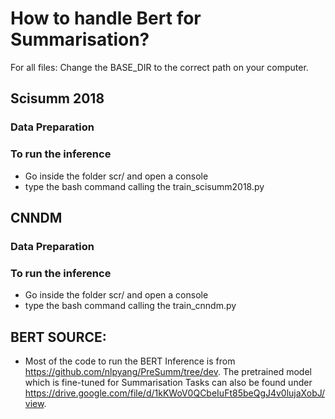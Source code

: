 # How to handle Bert for Summarisation?

For all files: Change the BASE_DIR to the correct path on your computer.


## Scisumm 2018
### Data Preparation


### To run the inference
* Go inside the folder scr/ and open a console
* type the bash command calling the train_scisumm2018.py 

## CNNDM
### Data Preparation


### To run the inference
* Go inside the folder scr/ and open a console
* type the bash command calling the train_cnndm.py 

## BERT SOURCE:
* Most of the code to run the BERT Inference is from https://github.com/nlpyang/PreSumm/tree/dev. The pretrained model which is fine-tuned for Summarisation Tasks can also be found under https://drive.google.com/file/d/1kKWoV0QCbeIuFt85beQgJ4v0lujaXobJ/view.

